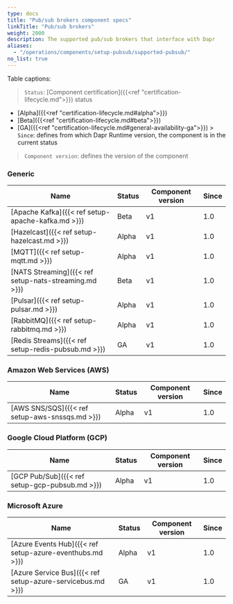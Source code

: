 ```yaml
---
type: docs
title: "Pub/sub brokers component specs"
linkTitle: "Pub/sub brokers"
weight: 2000
description: The supported pub/sub brokers that interface with Dapr
aliases:
  - "/operations/components/setup-pubsub/supported-pubsub/"
no_list: true
---
```


Table captions:

> `Status`: [Component certification]({{<ref "certification-lifecycle.md">}}) status
  - [Alpha]({{<ref "certification-lifecycle.md#alpha">}})
  - [Beta]({{<ref "certification-lifecycle.md#beta">}})
  - [GA]({{<ref "certification-lifecycle.md#general-availability-ga">}}) > `Since`: defines from which Dapr Runtime version, the component is in the current status

> `Component version`: defines the version of the component
### Generic

| Name                                                  | Status | Component version | Since |
| ----------------------------------------------------- | ------ | ----------------- | ----- |
| [Apache Kafka]({{< ref setup-apache-kafka.md >}})     | Beta   | v1                | 1.0   |
| [Hazelcast]({{< ref setup-hazelcast.md >}})           | Alpha  | v1                | 1.0   |
| [MQTT]({{< ref setup-mqtt.md >}})                     | Alpha  | v1                | 1.0   |
| [NATS Streaming]({{< ref setup-nats-streaming.md >}}) | Beta   | v1                | 1.0   |
| [Pulsar]({{< ref setup-pulsar.md >}})                 | Alpha  | v1                | 1.0   |
| [RabbitMQ]({{< ref setup-rabbitmq.md >}})             | Alpha  | v1                | 1.0   |
| [Redis Streams]({{< ref setup-redis-pubsub.md >}})    | GA     | v1                | 1.0   |

### Amazon Web Services (AWS)

| Name                                           | Status | Component version | Since |
| ---------------------------------------------- | ------ | ----------------- | ----- |
| [AWS SNS/SQS]({{< ref setup-aws-snssqs.md >}}) | Alpha  | v1                | 1.0   |

### Google Cloud Platform (GCP)

| Name                                           | Status | Component version | Since |
| ---------------------------------------------- | ------ | ----------------- | ----- |
| [GCP Pub/Sub]({{< ref setup-gcp-pubsub.md >}}) | Alpha  | v1                | 1.0   |

### Microsoft Azure

| Name                                                       | Status | Component version | Since |
| ---------------------------------------------------------- | ------ | ----------------- | ----- |
| [Azure Events Hub]({{< ref setup-azure-eventhubs.md >}})   | Alpha  | v1                | 1.0   |
| [Azure Service Bus]({{< ref setup-azure-servicebus.md >}}) | GA     | v1                | 1.0   |
